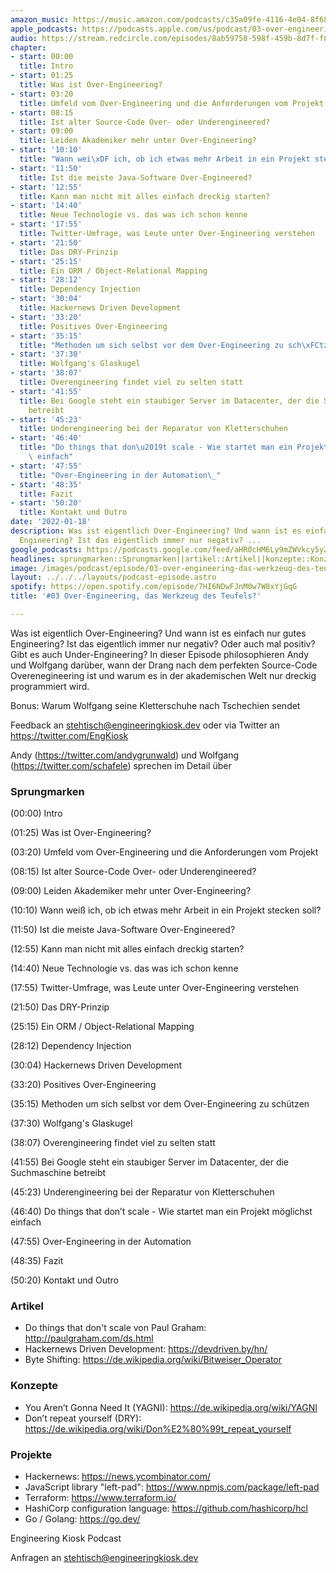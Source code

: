 ```yaml
---
amazon_music: https://music.amazon.com/podcasts/c35a09fe-4116-4e04-8f68-77d61b112e46/episodes/3a1c7cb3-6259-4c47-a129-f93a96345d89/engineering-kiosk-03-over-engineering-das-werkzeug-des-teufels
apple_podcasts: https://podcasts.apple.com/us/podcast/03-over-engineering-das-werkzeug-des-teufels/id1603082924?i=1000548219975
audio: https://stream.redcircle.com/episodes/8ab59758-598f-459b-8d7f-f832ced2b87f/stream.mp3
chapter:
- start: 00:00
  title: Intro
- start: 01:25
  title: Was ist Over-Engineering?
- start: 03:20
  title: Umfeld vom Over-Engineering und die Anforderungen vom Projekt
- start: 08:15
  title: Ist alter Source-Code Over- oder Underengineered?
- start: 09:00
  title: Leiden Akademiker mehr unter Over-Engineering?
- start: '10:10'
  title: "Wann wei\xDF ich, ob ich etwas mehr Arbeit in ein Projekt stecken soll?"
- start: '11:50'
  title: Ist die meiste Java-Software Over-Engineered?
- start: '12:55'
  title: Kann man nicht mit alles einfach dreckig starten?
- start: '14:40'
  title: Neue Technologie vs. das was ich schon kenne
- start: '17:55'
  title: Twitter-Umfrage, was Leute unter Over-Engineering verstehen
- start: '21:50'
  title: Das DRY-Prinzip
- start: '25:15'
  title: Ein ORM / Object-Relational Mapping
- start: '28:12'
  title: Dependency Injection
- start: '30:04'
  title: Hackernews Driven Development
- start: '33:20'
  title: Positives Over-Engineering
- start: '35:15'
  title: "Methoden um sich selbst vor dem Over-Engineering zu sch\xFCtzen"
- start: '37:30'
  title: Wolfgang's Glaskugel
- start: '38:07'
  title: Overengineering findet viel zu selten statt
- start: '41:55'
  title: Bei Google steht ein staubiger Server im Datacenter, der die Suchmaschine
    betreibt
- start: '45:23'
  title: Underengineering bei der Reparatur von Kletterschuhen
- start: '46:40'
  title: "Do things that don\u2019t scale - Wie startet man ein Projekt m\xF6glichst\
    \ einfach"
- start: '47:55'
  title: "Over-Engineering in der Automation\_"
- start: '48:35'
  title: Fazit
- start: '50:20'
  title: Kontakt und Outro
date: '2022-01-18'
description: Was ist eigentlich Over-Engineering? Und wann ist es einfach nur gutes
  Engineering? Ist das eigentlich immer nur negativ? ...
google_podcasts: https://podcasts.google.com/feed/aHR0cHM6Ly9mZWVkcy5yZWRjaXJjbGUuY29tLzBlY2ZkZmQ3LWZkYTEtNGMzZC05NTE1LTQ3NjcyN2Y5ZGY1ZQ/episode/YzI4MzgwODQtNDNlMy00Y2I2LTkwMTMtYTQ4MDQyOWI4NTQ3?sa=X&ved=0CAUQkfYCahcKEwi4xMSxj4L4AhUAAAAAHQAAAAAQNQ
headlines: sprungmarken::Sprungmarken||artikel::Artikel||konzepte::Konzepte||projekte::Projekte
image: /images/podcast/episode/03-over-engineering-das-werkzeug-des-teufels.jpg
layout: ../../../layouts/podcast-episode.astro
spotify: https://open.spotify.com/episode/7HI6NDwFJnM0w7W8xYjGqG
title: '#03 Over-Engineering, das Werkzeug des Teufels?'

---
```


<p class="mb-6 text-base md:text-lg text-coolGray-500">Was ist eigentlich Over-Engineering? Und wann ist es einfach nur gutes Engineering? Ist das eigentlich immer nur negativ? Oder auch mal positiv? Gibt es auch Under-Engineering? In dieser Episode philosophieren Andy und Wolfgang darüber, wann der Drang nach dem perfekten Source-Code Overenegineering ist und warum es in der akademischen Welt nur dreckig programmiert wird.</p><p class="mb-6 text-base md:text-lg text-coolGray-500">Bonus: Warum Wolfgang seine Kletterschuhe nach Tschechien sendet</p><p class="mb-6 text-base md:text-lg text-coolGray-500">Feedback an <a class="underline hover:no-underline" style="text-decoration-line: underline;" href="mailto:stehtisch@engineeringkiosk.dev" rel="nofollow">stehtisch@engineeringkiosk.dev</a> oder via Twitter an <a class="underline hover:no-underline" style="text-decoration-line: underline;" href="https://twitter.com/EngKiosk" rel="nofollow">https://twitter.com/EngKiosk</a></p><p class="mb-6 text-base md:text-lg text-coolGray-500">Andy (<a class="underline hover:no-underline" style="text-decoration-line: underline;" href="https://twitter.com/andygrunwald" rel="nofollow">https://twitter.com/andygrunwald</a>) und Wolfgang (<a class="underline hover:no-underline" style="text-decoration-line: underline;" href="https://twitter.com/schafele" rel="nofollow">https://twitter.com/schafele</a>) sprechen im Detail über</p><h3 class="mb-4 text-2xl md:text-3xl font-semibold text-coolGray-800" id="sprungmarken">Sprungmarken</h3><p class="mb-6 text-base md:text-lg text-coolGray-500">(00:00) Intro</p><p class="mb-6 text-base md:text-lg text-coolGray-500">(01:25) Was ist Over-Engineering?</p><p class="mb-6 text-base md:text-lg text-coolGray-500">(03:20) Umfeld vom Over-Engineering und die Anforderungen vom Projekt</p><p class="mb-6 text-base md:text-lg text-coolGray-500">(08:15) Ist alter Source-Code Over- oder Underengineered?</p><p class="mb-6 text-base md:text-lg text-coolGray-500">(09:00) Leiden Akademiker mehr unter Over-Engineering?</p><p class="mb-6 text-base md:text-lg text-coolGray-500">(10:10) Wann weiß ich, ob ich etwas mehr Arbeit in ein Projekt stecken soll?</p><p class="mb-6 text-base md:text-lg text-coolGray-500">(11:50) Ist die meiste Java-Software Over-Engineered?</p><p class="mb-6 text-base md:text-lg text-coolGray-500">(12:55) Kann man nicht mit alles einfach dreckig starten?</p><p class="mb-6 text-base md:text-lg text-coolGray-500">(14:40) Neue Technologie vs. das was ich schon kenne</p><p class="mb-6 text-base md:text-lg text-coolGray-500">(17:55) Twitter-Umfrage, was Leute unter Over-Engineering verstehen</p><p class="mb-6 text-base md:text-lg text-coolGray-500">(21:50) Das DRY-Prinzip</p><p class="mb-6 text-base md:text-lg text-coolGray-500">(25:15) Ein ORM / Object-Relational Mapping</p><p class="mb-6 text-base md:text-lg text-coolGray-500">(28:12) Dependency Injection</p><p class="mb-6 text-base md:text-lg text-coolGray-500">(30:04) Hackernews Driven Development</p><p class="mb-6 text-base md:text-lg text-coolGray-500">(33:20) Positives Over-Engineering</p><p class="mb-6 text-base md:text-lg text-coolGray-500">(35:15) Methoden um sich selbst vor dem Over-Engineering zu schützen</p><p class="mb-6 text-base md:text-lg text-coolGray-500">(37:30) Wolfgang&#39;s Glaskugel</p><p class="mb-6 text-base md:text-lg text-coolGray-500">(38:07) Overengineering findet viel zu selten statt</p><p class="mb-6 text-base md:text-lg text-coolGray-500">(41:55) Bei Google steht ein staubiger Server im Datacenter, der die Suchmaschine betreibt</p><p class="mb-6 text-base md:text-lg text-coolGray-500">(45:23) Underengineering bei der Reparatur von Kletterschuhen</p><p class="mb-6 text-base md:text-lg text-coolGray-500">(46:40) Do things that don’t scale - Wie startet man ein Projekt möglichst einfach</p><p class="mb-6 text-base md:text-lg text-coolGray-500">(47:55) Over-Engineering in der Automation </p><p class="mb-6 text-base md:text-lg text-coolGray-500">(48:35) Fazit</p><p class="mb-6 text-base md:text-lg text-coolGray-500">(50:20) Kontakt und Outro</p><h3 class="mb-4 text-2xl md:text-3xl font-semibold text-coolGray-800" id="artikel">Artikel</h3><ul class="list-disc px-5 mb-6 md:px-5 text-base md:text-lg text-coolGray-500" style="list-style-type: disc;"><li class="mb-3">Do things that don&#39;t scale von Paul Graham: <a class="underline hover:no-underline" style="text-decoration-line: underline;" href="http://paulgraham.com/ds.html" rel="nofollow">http://paulgraham.com/ds.html</a></li><li class="mb-3">Hackernews Driven Development: <a class="underline hover:no-underline" style="text-decoration-line: underline;" href="https://devdriven.by/hn/" rel="nofollow">https://devdriven.by/hn/</a></li><li class="mb-3">Byte Shifting: <a class="underline hover:no-underline" style="text-decoration-line: underline;" href="https://de.wikipedia.org/wiki/Bitweiser_Operator" rel="nofollow">https://de.wikipedia.org/wiki/Bitweiser_Operator</a></li></ul><h3 class="mb-4 text-2xl md:text-3xl font-semibold text-coolGray-800" id="konzepte">Konzepte</h3><ul class="list-disc px-5 mb-6 md:px-5 text-base md:text-lg text-coolGray-500" style="list-style-type: disc;"><li class="mb-3">You Aren’t Gonna Need It (YAGNI): <a class="underline hover:no-underline" style="text-decoration-line: underline;" href="https://de.wikipedia.org/wiki/YAGNI" rel="nofollow">https://de.wikipedia.org/wiki/YAGNI</a></li><li class="mb-3">Don’t repeat yourself (DRY): <a class="underline hover:no-underline" style="text-decoration-line: underline;" href="https://de.wikipedia.org/wiki/Don%E2%80%99t_repeat_yourself" rel="nofollow">https://de.wikipedia.org/wiki/Don%E2%80%99t_repeat_yourself</a></li></ul><h3 class="mb-4 text-2xl md:text-3xl font-semibold text-coolGray-800" id="projekte">Projekte</h3><ul class="list-disc px-5 mb-6 md:px-5 text-base md:text-lg text-coolGray-500" style="list-style-type: disc;"><li class="mb-3">Hackernews: <a class="underline hover:no-underline" style="text-decoration-line: underline;" href="https://news.ycombinator.com/" rel="nofollow">https://news.ycombinator.com/</a></li><li class="mb-3">JavaScript library &#34;left-pad&#34;: <a class="underline hover:no-underline" style="text-decoration-line: underline;" href="https://www.npmjs.com/package/left-pad" rel="nofollow">https://www.npmjs.com/package/left-pad</a></li><li class="mb-3">Terraform: <a class="underline hover:no-underline" style="text-decoration-line: underline;" href="https://www.terraform.io/" rel="nofollow">https://www.terraform.io/</a></li><li class="mb-3">HashiCorp configuration language: <a class="underline hover:no-underline" style="text-decoration-line: underline;" href="https://github.com/hashicorp/hcl" rel="nofollow">https://github.com/hashicorp/hcl</a></li><li class="mb-3">Go / Golang: <a class="underline hover:no-underline" style="text-decoration-line: underline;" href="https://go.dev/" rel="nofollow">https://go.dev/</a></li></ul><p class="mb-6 text-base md:text-lg text-coolGray-500">Engineering Kiosk Podcast</p><p class="mb-6 text-base md:text-lg text-coolGray-500">Anfragen an <a class="underline hover:no-underline" style="text-decoration-line: underline;" href="mailto:stehtisch@engineeringkiosk.dev" rel="nofollow">stehtisch@engineeringkiosk.dev</a></p>
